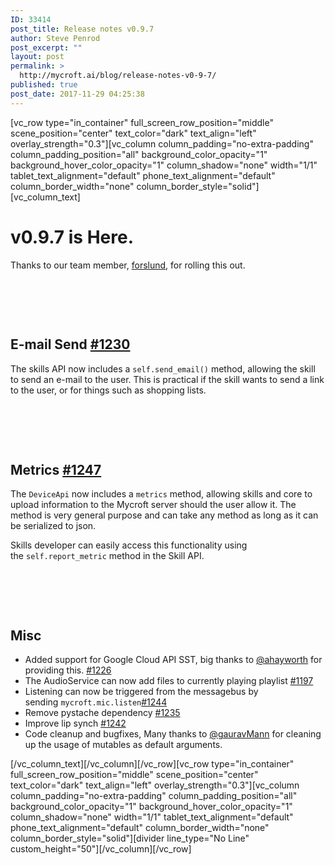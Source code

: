 ```yaml
---
ID: 33414
post_title: Release notes v0.9.7
author: Steve Penrod
post_excerpt: ""
layout: post
permalink: >
  http://mycroft.ai/blog/release-notes-v0-9-7/
published: true
post_date: 2017-11-29 04:25:38
---
```

[vc_row type="in_container" full_screen_row_position="middle" scene_position="center" text_color="dark" text_align="left" overlay_strength="0.3"][vc_column column_padding="no-extra-padding" column_padding_position="all" background_color_opacity="1" background_hover_color_opacity="1" column_shadow="none" width="1/1" tablet_text_alignment="default" phone_text_alignment="default" column_border_width="none" column_border_style="solid"][vc_column_text]
<div class="release-header">
<h1 class="release-title">v0.9.7 is Here.</h1>
<p class="release-authorship">Thanks to our team member, <a href="https://github.com/forslund">forslund</a>, for rolling this out.</p>

</div>
<h2></h2>
&nbsp;

&nbsp;
<div class="markdown-body">
<h2>E-mail Send <a class="issue-link js-issue-link" href="https://github.com/MycroftAI/mycroft-core/pull/1230" data-error-text="Failed to load issue title" data-id="274364340" data-permission-text="Issue title is private" data-url="https://github.com/MycroftAI/mycroft-core/issues/1230">#1230</a></h2>
The skills API now includes a <code>self.send_email()</code> method, allowing the skill to send an e-mail to the user. This is practical if the skill wants to send a link to the user, or for things such as shopping lists.

</div>
<h2></h2>
&nbsp;

&nbsp;
<div class="markdown-body">
<h2>Metrics <a class="issue-link js-issue-link" href="https://github.com/MycroftAI/mycroft-core/pull/1247" data-error-text="Failed to load issue title" data-id="276136116" data-permission-text="Issue title is private" data-url="https://github.com/MycroftAI/mycroft-core/issues/1247">#1247</a></h2>
The <code>DeviceApi</code> now includes a <code>metrics</code> method, allowing skills and core to upload information to the Mycroft server should the user allow it. The method is very general purpose and can take any method as long as it can be serialized to json.

Skills developer can easily access this functionality using the <code>self.report_metric</code> method in the Skill API.

</div>
<h2></h2>
&nbsp;

&nbsp;
<div class="markdown-body">
<h2>Misc</h2>
<ul>
 	<li>Added support for Google Cloud API SST, big thanks to <a class="user-mention" href="https://github.com/ahayworth">@ahayworth</a> for providing this. <a class="issue-link js-issue-link" href="https://github.com/MycroftAI/mycroft-core/pull/1226" data-error-text="Failed to load issue title" data-id="273666003" data-permission-text="Issue title is private" data-url="https://github.com/MycroftAI/mycroft-core/issues/1226">#1226</a></li>
 	<li>The AudioService can now add files to currently playing playlist <a class="issue-link js-issue-link" href="https://github.com/MycroftAI/mycroft-core/pull/1197" data-error-text="Failed to load issue title" data-id="270698546" data-permission-text="Issue title is private" data-url="https://github.com/MycroftAI/mycroft-core/issues/1197">#1197</a></li>
 	<li>Listening can now be triggered from the messagebus by sending <code>mycroft.mic.listen</code><a class="issue-link js-issue-link" href="https://github.com/MycroftAI/mycroft-core/pull/1244" data-error-text="Failed to load issue title" data-id="275943616" data-permission-text="Issue title is private" data-url="https://github.com/MycroftAI/mycroft-core/issues/1244">#1244</a></li>
 	<li>Remove pystache dependency <a class="issue-link js-issue-link" href="https://github.com/MycroftAI/mycroft-core/pull/1235" data-error-text="Failed to load issue title" data-id="274777484" data-permission-text="Issue title is private" data-url="https://github.com/MycroftAI/mycroft-core/issues/1235">#1235</a></li>
 	<li>Improve lip synch <a class="issue-link js-issue-link tooltipped tooltipped-ne" href="https://github.com/MycroftAI/mycroft-core/pull/1242" data-error-text="Failed to load issue title" data-id="275573191" data-permission-text="Issue title is private" aria-label="#1242, Improve mouth synchronization with speech">#1242</a></li>
 	<li>Code cleanup and bugfixes, Many thanks to <a class="user-mention" href="https://github.com/gauravmann">@gauravMann</a> for cleaning up the usage of mutables as default arguments.</li>
</ul>
</div>
[/vc_column_text][/vc_column][/vc_row][vc_row type="in_container" full_screen_row_position="middle" scene_position="center" text_color="dark" text_align="left" overlay_strength="0.3"][vc_column column_padding="no-extra-padding" column_padding_position="all" background_color_opacity="1" background_hover_color_opacity="1" column_shadow="none" width="1/1" tablet_text_alignment="default" phone_text_alignment="default" column_border_width="none" column_border_style="solid"][divider line_type="No Line" custom_height="50"][/vc_column][/vc_row]